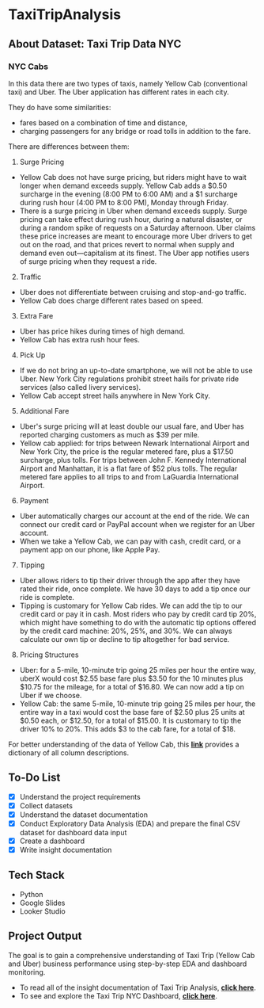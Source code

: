 # TaxiTripAnalysis

## **About Dataset: Taxi Trip Data NYC**
### **NYC Cabs**
In this data there are two types of taxis, namely Yellow Cab (conventional taxi) and Uber. The Uber application has different rates in each city.

They do have some similarities:
*   fares based on a combination of time and distance,
*    charging passengers for any bridge or road tolls in addition to the fare.

There are differences between them:
1.  Surge Pricing
*   Yellow Cab does not have surge pricing, but riders might have to wait longer when demand exceeds supply. Yellow Cab adds a \$0.50 surcharge in the evening (8:00 PM to 6:00 AM) and a \$1 surcharge during rush hour (4:00 PM to 8:00 PM), Monday through Friday.
*   There is a surge pricing in Uber when demand exceeds supply. Surge pricing can take effect during rush hour, during a natural disaster, or during a random spike of requests on a Saturday afternoon. Uber claims these price increases are meant to encourage more Uber drivers to get out on the road, and that prices revert to normal when supply and demand even out—capitalism at its finest. The Uber app notifies users of surge pricing when they request a ride.
2. Traffic
*   Uber does not differentiate between cruising and stop-and-go traffic.
*   Yellow Cab does charge different rates based on speed.
3. Extra Fare
*   Uber has price hikes during times of high demand.
*   Yellow Cab has extra rush hour fees.
4. Pick Up
*   If we do not bring an up-to-date smartphone, we will not be able to use Uber. New York City regulations prohibit street hails for private ride services (also called livery services).
*   Yellow Cab accept street hails anywhere in New York City.
5. Additional Fare
*   Uber's surge pricing will at least double our usual fare, and Uber has reported charging customers as much as \$39 per mile.
*   Yellow cab applied: for trips between Newark International Airport and New York City, the price is the regular metered fare, plus a $17.50 surcharge, plus tolls. For trips between John F. Kennedy International Airport and Manhattan, it is a flat fare of \$52 plus tolls. The regular metered fare applies to all trips to and from LaGuardia International Airport.
6. Payment
*   Uber automatically charges our account at the end of the ride. We can connect our credit card or PayPal account when we register for an Uber account.
*   When we take a Yellow Cab, we can pay with cash, credit card, or a payment app on our phone, like Apple Pay.
7. Tipping
*   Uber allows riders to tip their driver through the app after they have rated their ride, once complete. We have 30 days to add a tip once our ride is complete.
*   Tipping is customary for Yellow Cab rides. We can add the tip to our credit card or pay it in cash. Most riders who pay by credit card tip 20%, which might have something to do with the automatic tip options offered by the credit card machine: 20%, 25%, and 30%. We can always calculate our own tip or decline to tip altogether for bad service.
8. Pricing Structures
*   Uber: for a 5-mile, 10-minute trip going 25 miles per hour the entire way, uberX would cost \$2.55 base fare plus \$3.50 for the 10 minutes plus \$10.75 for the mileage, for a total of \$16.80. We can now add a tip on Uber if we choose.
*   Yellow Cab: the same 5-mile, 10-minute trip going 25 miles per hour, the entire way in a taxi would cost the base fare of \$2.50 plus 25 units at \$0.50 each, or \$12.50, for a total of \$15.00. It is customary to tip the driver 10% to 20%. This adds \$3 to the cab fare, for a total of \$18.

For better understanding of the data of Yellow Cab, this [**link**](https://www1.nyc.gov/assets/tlc/downloads/pdf/data_dictionary_trip_records_yellow.pdf) provides a dictionary of all column descriptions.

## To-Do List
- [x] Understand the project requirements
- [x] Collect datasets
- [x] Understand the dataset documentation
- [x] Conduct Exploratory Data Analysis (EDA) and prepare the final CSV dataset for dashboard data input
- [x] Create a dashboard
- [x] Write insight documentation 

## Tech Stack
- Python
- Google Slides
- Looker Studio

## Project Output
The goal is to gain a comprehensive understanding of Taxi Trip (Yellow Cab and Uber) business performance using step-by-step EDA and dashboard monitoring.
- To read all of the insight documentation of Taxi Trip Analysis, [**click here**](https://docs.google.com/presentation/d/1zzDUnIyO65EcDEFJXydR0xzjtxu8qvIuRgOJunDjx0o/edit?usp=sharing).
- To see and explore the Taxi Trip NYC Dashboard, [**click here**](https://lookerstudio.google.com/reporting/ecced779-83cf-4567-a18c-f2e7eb7ca77b).
